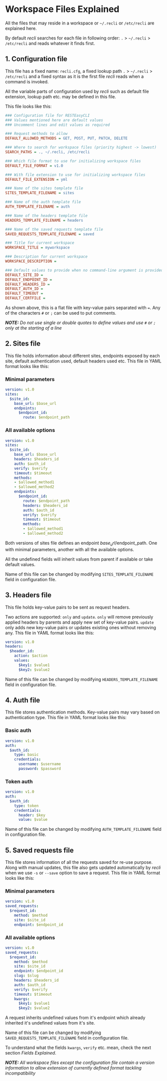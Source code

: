 # Workspace Files Explained

All the files that may reside in a workspace or `~/.recli` or `/etc/recli` are explained here.

By default *recli* searches for each file in following order: `.` > `~/.recli` > `/etc/recli` and reads whatever it finds first.

## 1. Configuration file

This file has a fixed name: `recli.cfg`, a fixed lookup path `.` > `~/.recli` > `/etc/recli` and a fixed syntax as it is the first file *recli* reads when a command is invoked.

All the variable parts of configuration used by *recli* such as default file extension, lookup path etc. may be defined in this file.

This file looks like this:

```ini
### Configuration file for RESTEasyCLI
### Values mentioned here are default values
### Uncomment lines and edit values as required

### Request methods to allow
DEFAULT_ALLOWED_METHODS = GET, POST, PUT, PATCH, DELETE

### Where to search for workspace files (priority highest -> lowest)
SEARCH_PATHS = ., ~/.recli, /etc/recli

### Which file format to use for initializing workspace files
DEFAULT_FILE_FORMAT = v1.0

### With file extension to use for initializing workspace files
DEFAULT_FILE_EXTENSION = yml

### Name of the sites template file
SITES_TEMPLATE_FILENAME = sites

### Name of the auth template file
AUTH_TEMPLATE_FILENAME = auth

### Name of the headers template file
HEADERS_TEMPLATE_FILENAME = headers

### Name of the saved requests template file
SAVED_REQUESTS_TEMPLATE_FILENAME = saved

### Title for current workspace
WORKSPACE_TITLE = myworkspace

### Description for current workspace
WORKSPACE_DESCRIPTION =

### Default values to provide when no command-line argument is provided
DEFAULT_SITE_ID =
DEFAULT_ENDPOINT_ID =
DEFAULT_HEADERS_ID =
DEFAULT_AUTH_ID =
DEFAULT_TIMEOUT =
DEFAULT_CERTFILE =
```

As shown above, this is a flat file with key-value pairs separated with `=`. Any of the characters `#` or `;` can be used to put comments.

***NOTE:*** *Do not use single or double quotes to define values and use `#` or `;` only at the starting of a line*


## 2. Sites file

This file holds information about different sites, endpoints exposed by each site, default authentication used, default headers used etc. This file in YAML format looks like this:

### Minimal parameters

```yaml
version: v1.0
sites:
  $site_id:
    base_url: $base_url
    endpoints:
      $endpoint_id:
        route: $endpoint_path
```

### All available options

```yaml
version: v1.0
sites:
  $site_id:
    base_url: $base_url
    headers: $headers_id
    auth: $auth_id
    verify: $verify
    timeout: $timeout
    methods:
    - $allowed_method1
    - $allowed_method2
    endpoints:
      $endpoint_id:
        route: $endpoint_path
        headers: $headers_id
        auth: $auth_id
        verify: $verify
        timeout: $timeout
        methods:
        - $allowed_method1
        - $allowed_method2
```

Both versions of sites file defines an endpoint $base_url/$endpoint_path. One with minimal parameters, another with all the available options.

All the undefined fields will inherit values from parent if available or take default values.

Name of this file can be changed by modifying `SITES_TEMPLATE_FILENAME` field in configuration file.


## 3. Headers file

This file holds key-value pairs to be sent as request headers.

Two actions are supported: `only` and `update`. `only` will remove previously applied headers by parents and apply new set of key-value pairs. `update` only adds new key-value pairs or updates existing ones without removing any. This file in YAML format looks like this:

```yaml
version: v1.0
headers:
  $header_id:
    action: $action
    values:
      $key1: $value1
      $key2: $value2
```

Name of this file can be changed by modifying `HEADERS_TEMPLATE_FILENAME` field in configuration file.


## 4. Auth file

This file stores authentication methods. Key-value pairs may vary based on authentication type. This file in YAML format looks like this:

### Basic auth

```yaml
version: v1.0
auth:
  $auth_id:
    type: basic
    credentials:
      username: $username
      password: $password
```

### Token auth

```yaml
version: v1.0
auth:
  $auth_id:
    type: token
    credentials:
      header: $key
      value: $value
```

Name of this file can be changed by modifying `AUTH_TEMPLATE_FILENAME` field in configuration file.


## 5. Saved requests file

This file stores information of all the requests saved for re-use purpose. Along with manual updates, this file also gets updated automatically by *recli* when we use `-s` or `--save` option to save a request. This file in YAML format looks like this:

### Minimal parameters

```yaml
version: v1.0
saved_requests:
  $request_id:
    method: $method
    site: $site_id
    endpoint: $endpoint_id
```

### All available options

```yaml
version: v1.0
saved_requests:
  $request_id:
    method: $method
    site: $site_id
    endpoint: $endpoint_id
    slug: $slug
    headers: $headers_id
    auth: $auth_id
    verify: $verify
    timeout: $timeout
    kwargs:
      $key1: $value1
      $key2: $value2
```

A request inherits undefined values from it's endpoint which already inherited it's undefined values from it's site.

Name of this file can be changed by modifying `SAVED_REQUESTS_TEMPLATE_FILENAME` field in configuration file.

To understand what the fields `kwargs`, `verify` etc. mean, check the next section *Fields Explained*.

***NOTE:*** *All workspace files except the configuration file contain a version information to allow extension of currently defined format tackling incompatibility*
